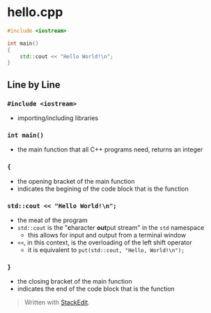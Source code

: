 # hello.cpp

```cpp
#include <iostream>

int main()
{
	std::cout << "Hello World!\n";
}
```

## Line by Line

### `#include <iostream>`
- importing/including libraries

### `int main()`
- the main function that all C++ programs need, returns an integer

### `{`
- the opening bracket of the main function
- indicates the begining of the code block that is the function

### `std::cout << "Hello World!\n";`
- the meat of the program
- `std::cout` is the "**c**haracter **out**put stream" in the `std` namespace
	- this allows for input and output from a terminal window
- `<<`, in this context, is the overloading of the left shift operator
	- it is equivalent to `put(std::cout, "Hello, World!\n");`

### `}`
- the closing bracket of the main function
- indicates the end of the code block that is the function




> Written with [StackEdit](https://stackedit.io/).
<!--stackedit_data:
eyJoaXN0b3J5IjpbMTk2Nzk4NjkwXX0=
-->